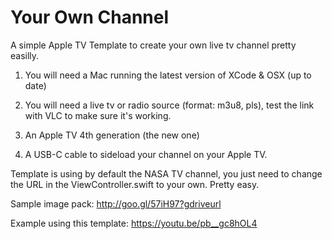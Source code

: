 # Your Own Channel

A simple Apple TV Template to create your own live tv channel pretty easilly.

1) You will need a Mac running the latest version of XCode & OSX (up to date)

2) You will need a live tv or radio source (format: m3u8, pls), test the link with VLC to make sure it's working.

3) An Apple TV 4th generation (the new one)

4) A USB-C cable to sideload your channel on your Apple TV.

Template is using by default the NASA TV channel, you just need to change the URL in the ViewController.swift to
your own.  Pretty easy.

Sample image pack: http://goo.gl/57iH97?gdriveurl

Example using this template: https://youtu.be/pb__gc8hOL4


